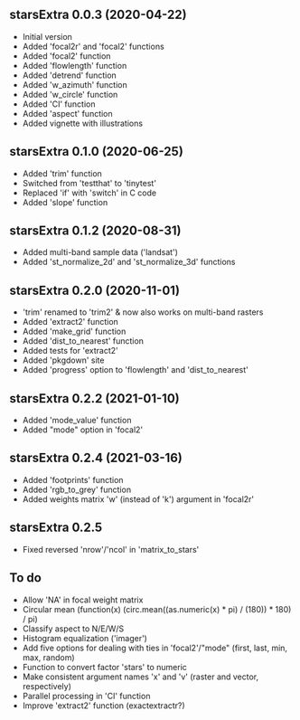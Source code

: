 ## starsExtra 0.0.3 (2020-04-22)

* Initial version
* Added 'focal2r' and 'focal2' functions
* Added 'focal2' function
* Added 'flowlength' function
* Added 'detrend' function
* Added 'w_azimuth' function
* Added 'w_circle' function
* Added 'CI' function
* Added 'aspect' function
* Added vignette with illustrations

## starsExtra 0.1.0 (2020-06-25)

* Added 'trim' function
* Switched from 'testthat' to 'tinytest'
* Replaced 'if' with 'switch' in C code
* Added 'slope' function

## starsExtra 0.1.2 (2020-08-31)

* Added multi-band sample data ('landsat')
* Added 'st_normalize_2d' and 'st_normalize_3d' functions

## starsExtra 0.2.0 (2020-11-01)

* 'trim' renamed to 'trim2' & now also works on multi-band rasters
* Added 'extract2' function
* Added 'make_grid' function
* Added 'dist_to_nearest' function
* Added tests for 'extract2'
* Added 'pkgdown' site
* Added 'progress' option to 'flowlength' and 'dist_to_nearest'

## starsExtra 0.2.2 (2021-01-10)

* Added 'mode_value' function
* Added "mode" option in 'focal2'

## starsExtra 0.2.4 (2021-03-16)

* Added 'footprints' function
* Added 'rgb_to_grey' function
* Added weights matrix 'w' (instead of 'k') argument in 'focal2r'

## starsExtra 0.2.5

* Fixed reversed 'nrow'/'ncol' in 'matrix_to_stars'

## To do

* Allow 'NA' in focal weight matrix
* Circular mean (function(x) (circ.mean((as.numeric(x) * pi) / (180)) * 180) / pi)
* Classify aspect to N/E/W/S
* Histogram equalization ('imager')
* Add five options for dealing with ties in 'focal2'/"mode" (first, last, min, max, random)
* Function to convert factor 'stars' to numeric
* Make consistent argument names 'x' and 'v' (raster and vector, respectively)
* Parallel processing in 'CI' function
* Improve 'extract2' function (exactextractr?)

